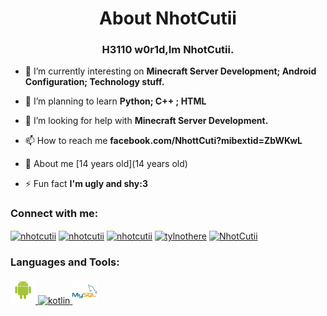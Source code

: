 <h1 align="center">About NhotCutii</h1>
<h3 align="center">H3110 w0r1d,Im NhotCutii.</h3>

- 🔭 I’m currently interesting on **Minecraft Server Development; Android Configuration; Technology stuff.**

- 🌱 I’m planning to learn **Python; C++ ; HTML**

- 🤝 I’m looking for help with **Minecraft Server Development.**

- 📫 How to reach me **facebook.com/NhottCuti?mibextid=ZbWKwL**

- 👾 About me [14 years old](14 years old)

- ⚡ Fun fact **I'm ugly and shy:3**

<h3 align="left">Connect with me:</h3>
<p align="left">
<a href="https://twitter.com/nhotcutii" target="blank"><img align="center" src="https://raw.githubusercontent.com/rahuldkjain/github-profile-readme-generator/master/src/images/icons/Social/twitter.svg" alt="nhotcutii" height="30" width="40" /></a>
<a href="https://fb.com/nhotcutii" target="blank"><img align="center" src="https://raw.githubusercontent.com/rahuldkjain/github-profile-readme-generator/master/src/images/icons/Social/facebook.svg" alt="nhotcutii" height="30" width="40" /></a>
<a href="https://instagram.com/nhotcutii" target="blank"><img align="center" src="https://raw.githubusercontent.com/rahuldkjain/github-profile-readme-generator/master/src/images/icons/Social/instagram.svg" alt="nhotcutii" height="30" width="40" /></a>
<a href="https://www.youtube.com/c/tylnothere" target="blank"><img align="center" src="https://raw.githubusercontent.com/rahuldkjain/github-profile-readme-generator/master/src/images/icons/Social/youtube.svg" alt="tylnothere" height="30" width="40" /></a>
<a href="https://discord.gg/NhotCutii" target="blank"><img align="center" src="https://raw.githubusercontent.com/rahuldkjain/github-profile-readme-generator/master/src/images/icons/Social/discord.svg" alt="NhotCutii" height="30" width="40" /></a>
</p>

<h3 align="left">Languages and Tools:</h3>
<p align="left"> <a href="https://developer.android.com" target="_blank" rel="noreferrer"> <img src="https://raw.githubusercontent.com/devicons/devicon/master/icons/android/android-original-wordmark.svg" alt="android" width="40" height="40"/> </a> <a href="https://kotlinlang.org" target="_blank" rel="noreferrer"> <img src="https://www.vectorlogo.zone/logos/kotlinlang/kotlinlang-icon.svg" alt="kotlin" width="40" height="40"/> </a> <a href="https://www.mysql.com/" target="_blank" rel="noreferrer"> <img src="https://raw.githubusercontent.com/devicons/devicon/master/icons/mysql/mysql-original-wordmark.svg" alt="mysql" width="40" height="40"/> </a> </p>
